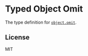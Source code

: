 # Typed Object Omit

The type definition for [`object.omit`](https://github.com/jonschlinkert/object.omit).

## License

MIT

